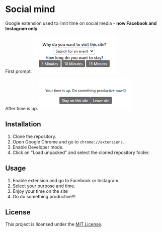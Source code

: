# Social mind

Google extension used to limit time on social media - **now Facebook and Instagram only**.

First prompt.
![Screenshot 1](screenshots/prompt.png)

After time is up.
![Screenshot 2](screenshots/ending.png)


## Installation

1. Clone the repository.
2. Open Google Chrome and go to `chrome://extensions`.
3. Enable Developer mode.
4. Click on "Load unpacked" and select the cloned repository folder.

## Usage

1. Enable extension and go to Facebook or Instagram.
2. Select your purpose and time.
3. Enjoy your time on the site
4. Go do something productive!!!

## License

This project is licensed under the [MIT License](LICENSE).
